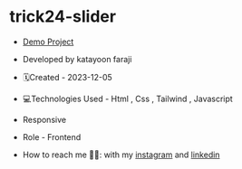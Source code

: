 # trick24-slider
- [Demo Project](https://katayoon-faraji-web.github.io/trick24-slider/)

- Developed by katayoon faraji

- 🗓️Created - 2023-12-05

- 💻Technologies Used - Html , Css , Tailwind , Javascript

- Responsive
  
- Role - Frontend

- How to reach me 👩🏻: with my [instagram](https://instagram.com/katayoon_faraji_web) and [linkedin](https://www.linkedin.com/in/katayoon-faraji-web-3b722b207r)
